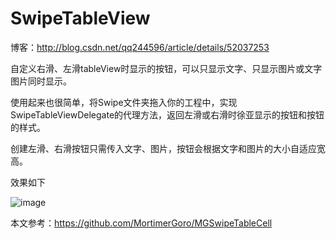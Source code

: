 # SwipeTableView

博客：http://blog.csdn.net/qq244596/article/details/52037253

自定义右滑、左滑tableView时显示的按钮，可以只显示文字、只显示图片或文字图片同时显示。

使用起来也很简单，将Swipe文件夹拖入你的工程中，实现SwipeTableViewDelegate的代理方法，返回左滑或右滑时徐亚显示的按钮和按钮的样式。

创建左滑、右滑按钮只需传入文字、图片，按钮会根据文字和图片的大小自适应宽高。

效果如下

![image](https://github.com/zhaoName/SwipeTableView/blob/master/SwipeTableView.gif)


本文参考：https://github.com/MortimerGoro/MGSwipeTableCell

